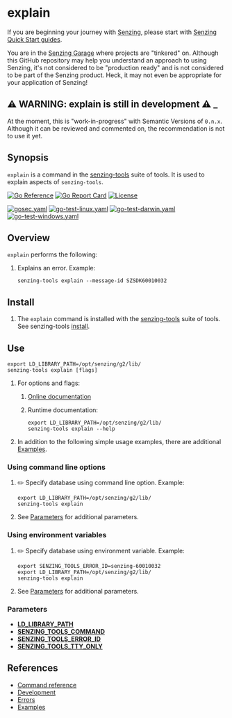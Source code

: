 # explain

If you are beginning your journey with
[Senzing](https://senzing.com/),
please start with
[Senzing Quick Start guides](https://docs.senzing.com/quickstart/).

You are in the
[Senzing Garage](https://github.com/senzing-garage)
where projects are "tinkered" on.
Although this GitHub repository may help you understand an approach to using Senzing,
it's not considered to be "production ready" and is not considered to be part of the Senzing product.
Heck, it may not even be appropriate for your application of Senzing!

## :warning: WARNING: explain is still in development :warning: _

At the moment, this is "work-in-progress" with Semantic Versions of `0.n.x`.
Although it can be reviewed and commented on,
the recommendation is not to use it yet.

## Synopsis

`explain` is a command in the
[senzing-tools](https://github.com/senzing-garage/senzing-tools)
suite of tools.
It is used to explain aspects of `senzing-tools`.

[![Go Reference](https://pkg.go.dev/badge/github.com/senzing-garage/explain.svg)](https://pkg.go.dev/github.com/senzing-garage/explain)
[![Go Report Card](https://goreportcard.com/badge/github.com/senzing-garage/explain)](https://goreportcard.com/report/github.com/senzing-garage/explain)
[![License](https://img.shields.io/badge/License-Apache2-brightgreen.svg)](https://github.com/senzing-garage/explain/blob/main/LICENSE)

[![gosec.yaml](https://github.com/senzing-garage/explain/actions/workflows/gosec.yaml/badge.svg)](https://github.com/senzing-garage/explain/actions/workflows/gosec.yaml)
[![go-test-linux.yaml](https://github.com/senzing-garage/explain/actions/workflows/go-test-linux.yaml/badge.svg)](https://github.com/senzing-garage/explain/actions/workflows/go-test-linux.yaml)
[![go-test-darwin.yaml](https://github.com/senzing-garage/explain/actions/workflows/go-test-darwin.yaml/badge.svg)](https://github.com/senzing-garage/explain/actions/workflows/go-test-darwin.yaml)
[![go-test-windows.yaml](https://github.com/senzing-garage/explain/actions/workflows/go-test-windows.yaml/badge.svg)](https://github.com/senzing-garage/explain/actions/workflows/go-test-windows.yaml)

## Overview

`explain` performs the following:

1. Explains an error.
   Example:

    ```console
    senzing-tools explain --message-id SZSDK60010032
    ```

## Install

1. The `explain` command is installed with the
   [senzing-tools](https://github.com/senzing-garage/senzing-tools)
   suite of tools.
   See senzing-tools [install](https://github.com/senzing-garage/senzing-tools#install).

## Use

```console
export LD_LIBRARY_PATH=/opt/senzing/g2/lib/
senzing-tools explain [flags]
```

1. For options and flags:
    1. [Online documentation](https://hub.senzing.com/senzing-tools/senzing-tools_explain.html)
    1. Runtime documentation:

        ```console
        export LD_LIBRARY_PATH=/opt/senzing/g2/lib/
        senzing-tools explain --help
        ```

1. In addition to the following simple usage examples, there are additional [Examples](docs/examples.md).

### Using command line options

1. :pencil2: Specify database using command line option.
   Example:

    ```console
    export LD_LIBRARY_PATH=/opt/senzing/g2/lib/
    senzing-tools explain
    ```

1. See [Parameters](#parameters) for additional parameters.

### Using environment variables

1. :pencil2: Specify database using environment variable.
   Example:

    ```console
    export SENZING_TOOLS_ERROR_ID=senzing-60010032
    export LD_LIBRARY_PATH=/opt/senzing/g2/lib/
    senzing-tools explain
    ```

1. See [Parameters](#parameters) for additional parameters.

### Parameters

- **[LD_LIBRARY_PATH](https://github.com/senzing-garage/knowledge-base/blob/main/lists/environment-variables.md#ld_library_path)**
- **[SENZING_TOOLS_COMMAND](https://github.com/senzing-garage/knowledge-base/blob/main/lists/environment-variables.md#senzing_tools_command)**
- **[SENZING_TOOLS_ERROR_ID](https://github.com/senzing-garage/knowledge-base/blob/main/lists/environment-variables.md#senzing_tools_error_id)**
- **[SENZING_TOOLS_TTY_ONLY](https://github.com/senzing-garage/knowledge-base/blob/main/lists/environment-variables.md#senzing_tools_tty_only)**

## References

- [Command reference](https://hub.senzing.com/senzing-tools/senzing-tools_explain.html)
- [Development](docs/development.md)
- [Errors](docs/errors.md)
- [Examples](docs/examples.md)
